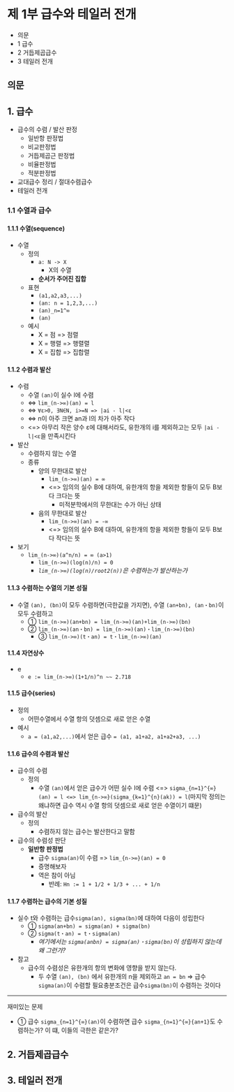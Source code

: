# 제 1부 급수와 테일러 전개

- 의문
- 1 급수
- 2 거듭제곱급수
- 3 테일러 전개

## 의문

## 1. 급수

- 급수의 수렴 / 발산 판정
  - 일반항 판정법
  - 비교판정법
  - 거듭제곱근 판정법
  - 비율판정법
  - 적분판정법
- 교대급수 정리 / 절대수렴급수
- 테일러 전개

### 1.1 수열과 급수

#### 1.1.1 수열(sequence)

- 수열
  - 정의
    - `a: N -> X`
      - X의 수열
    - **순서가 주어진 집합**
  - 표현
    - `(a1,a2,a3,...)`
    - `(an: n = 1,2,3,...)`
    - `(an)_n=1^∞`
    - `(an)`
  - 예시
    - X = 점 => 점렬
    - X = 행렬 => 행렬렬
    - X = 집합 => 집합렬

#### 1.1.2 수렴과 발산

- 수렴
  - 수열 `(an)`이 실수 l에 수렴
  - <=> `lim_(n->∞)(an) = l`
  - <=> `∀ε>0, ∃N∈N, i>=N => |ai - l|<ε`
  - <=> n이 아주 크면 an과 l의 차가 아주 작다
  - <=> 아무리 작은 양수 ε에 대해서라도, 유한개의 i를 제외하고는 모두 `|ai - l|<ε`을 만족시킨다
- 발산
  - 수렴하지 않는 수열
  - 종류
    - 양의 무한대로 발산
      - `lim_(n->∞)(an) = ∞`
      - <=> 임의의 실수 B에 대하여, 유한개의 항을 제외한 항들이 모두 B보다 크다는 뜻
        - 미적분학에서의 무한대는 수가 아닌 상태
    - 음의 무한대로 발산
      - `lim_(n->∞)(an) = -∞`
      - <=> 임의의 실수 B에 대하여, 유한개의 항을 제외한 항들이 모두 B보다 작다는 뜻
- 보기
  - `lim_(n->∞)(a^n/n) = ∞ (a>1)`
    - `lim_(n->∞)(log(n)/n) = 0`
    - *`lim_(n->∞)(log(n)/root2(n))`은 수렴하는가 발산하는가*

#### 1.1.3 수렴하는 수열의 기본 성질

- 수열 `(an), (bn)`이 모두 수렴하면(극한값을 가지면), 수열 `(an+bn), (an・bn)`이 모두 수렴하고
  - ① `lim_(n->∞)(an+bn) = lim_(n->∞)(an)+lim_(n->∞)(bn)`
  - ② `lim_(n->∞)(an・bn) = lim_(n->∞)(an)・lim_(n->∞)(bn)`
    - ③ `lim_(n->∞)(t・an) = t・lim_(n->∞)(an)`

#### 1.1.4 자연상수

- e
  - `e := lim_(n->∞)(1+1/n)^n ~~ 2.718`

#### 1.1.5 급수(series)

- 정의
  - 어떤수열에서 수열 항의 덧셈으로 새로 얻은 수열
- 예시
    - `a = (a1,a2,...)`에서 얻은 급수 `= (a1, a1+a2, a1+a2+a3, ...)`

#### 1.1.6 급수의 수렴과 발산

- 급수의 수렴
  - 정의
    - 수열 `(an)`에서 얻은 급수가 어떤 실수 l에 수렴 <=> `sigma_{n=1}^{∞}(an) = l <=> lim_{n->∞}(sigma_{k=1}^{n}(ak)) = l`(마지막 정의는 왜냐하면 급수 역시 수열 항의 덧셈으로 새로 얻은 수열이기 떄문)
- 급수의 발산
  - 정의
    - 수렴하지 않는 급수는 발산한다고 말함
- 급수의 수렴성 판단
  - **일반항 판정법**
    - 급수 `sigma(an)`이 수렴 => `lim_{n->∞}(an) = 0`
    - 증명해보자
    - 역은 참이 아님
      - 반례: `Hn := 1 + 1/2 + 1/3 + ... + 1/n`

#### 1.1.7 수렴하는 급수의 기본 성질

- 실수 t와 수렴하는 급수`sigma(an), sigma(bn)`에 대하여 다음이 성립한다
  - ① `sigma(an+bn) = sigma(an) + sigma(bn)`
  - ② `sigma(t・an) = t・sigma(an)`
    - *여기에서는 `sigma(anbn) = sigma(an)・sigma(bn)`이 성립하지 않는데 왜 그런가?*
- 참고
  - 급수의 수렴성은 유한개의 항의 변화에 영향을 받지 않는다.
    - 두 수열 `(an), (bn)` 에서 유한개의 n을 제외하고 `an = bn` => 급수`sigma(an)`이 수렴할 필요충분조건은 급수`sigma(bn)`이 수렴하는 것이다

---

재미있는 문제

- ① 급수 `sigma_{n=1}^{∞}(an)`이 수렴하면 급수 `sigma_{n=1}^{∞}{an+1}`도 수렴하는가? 이 떄, 이들의 극한은 같은가?

## 2. 거듭제곱급수

## 3. 테일러 전개
